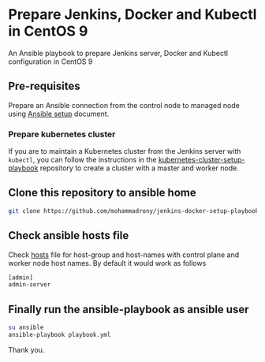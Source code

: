 # Prepare Jenkins, Docker and Kubectl in CentOS 9

An Ansible playbook to prepare Jenkins server, Docker and Kubectl configuration in CentOS 9

## Pre-requisites

Prepare an Ansible connection from the control node to managed node using [Ansible setup](./pre-requisites/Ansible-setup-in-CentOS-9.md) document.

### Prepare kubernetes cluster

If you are to maintain a Kubernetes cluster from the Jenkins server with `kubectl`, you can follow the instructions in the [kubernetes-cluster-setup-playbook](https://github.com/mohammadrony/kubernetes-cluster-setup-playbook.git) repository to create a cluster with a master and worker node.

## Clone this repository to ansible home

```bash
git clone https://github.com/mohammadrony/jenkins-docker-setup-playbook.git
```

## Check ansible hosts file

Check [hosts](./hosts) file for host-group and host-names with control plane and worker node host names. By default it would work as follows

```bash
[admin]
admin-server
```

## Finally run the ansible-playbook as ansible user

```bash
su ansible
ansible-playbook playbook.yml
```

Thank you.
